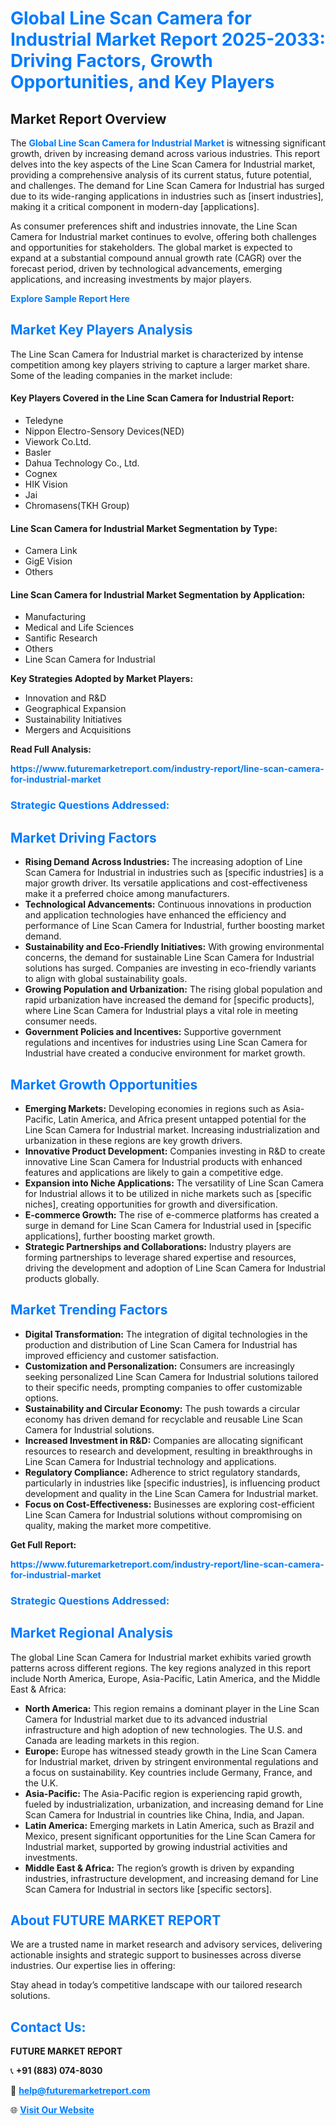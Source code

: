 <h1 style="color: #007BFF;">Global Line Scan Camera for Industrial Market Report 2025-2033: Driving Factors, Growth Opportunities, and Key Players</h1>

<section id="overview">
<h2>Market Report Overview</h2>
<p>The <a href="https://www.futuremarketreport.com/industry-report/line-scan-camera-for-industrial-market" style="color: #007BFF; text-decoration: none;"><strong>Global Line Scan Camera for Industrial Market</strong></a> is witnessing significant growth, driven by increasing demand across various industries. This report delves into the key aspects of the Line Scan Camera for Industrial market, providing a comprehensive analysis of its current status, future potential, and challenges. The demand for Line Scan Camera for Industrial has surged due to its wide-ranging applications in industries such as [insert industries], making it a critical component in modern-day [applications].</p>
<p>As consumer preferences shift and industries innovate, the Line Scan Camera for Industrial market continues to evolve, offering both challenges and opportunities for stakeholders. The global market is expected to expand at a substantial compound annual growth rate (CAGR) over the forecast period, driven by technological advancements, emerging applications, and increasing investments by major players.</p>
</section>

<section id="overview">
<p><a href="https://www.futuremarketreport.com/request-sample/reportId=128575" style="color: #007BFF; text-decoration: none;"><strong>Explore Sample Report Here</strong></a></p>
</section>

<section id="key-players">
<h2 style="color: #007BFF;">Market Key Players Analysis</h2>
<p>The Line Scan Camera for Industrial market is characterized by intense competition among key players striving to capture a larger market share. Some of the leading companies in the market include:</p>
<h4>Key Players Covered in the Line Scan Camera for Industrial Report:</h4>
<ul><li>Teledyne</li><li>Nippon Electro-Sensory Devices(NED)</li><li>Viework Co.Ltd.</li><li>Basler</li><li>Dahua Technology Co., Ltd.</li><li>Cognex</li><li>HIK Vision</li><li>Jai</li><li>Chromasens(TKH Group)</li></ul>
<h4>Line Scan Camera for Industrial Market Segmentation by Type:</h4>
<ul><li>Camera Link</li><li>GigE Vision</li><li>Others</li></ul>

<h4>Line Scan Camera for Industrial Market Segmentation by Application:</h4>
<ul><li>Manufacturing</li><li>Medical and Life Sciences</li><li>Santific Research</li><li>Others</li><li>Line Scan Camera for Industrial</li></ul>
<p><strong>Key Strategies Adopted by Market Players:</strong></p>
<ul>
<li>Innovation and R&D</li>
<li>Geographical Expansion</li>
<li>Sustainability Initiatives</li>
<li>Mergers and Acquisitions</li>
</ul>
</section>

<section>
<p><strong>Read Full Analysis: </strong></p><a href="https://www.futuremarketreport.com/industry-report/line-scan-camera-for-industrial-market" style="color: #007BFF; text-decoration: none;"><strong>https://www.futuremarketreport.com/industry-report/line-scan-camera-for-industrial-market</strong></a>
<h3 style="color: #007BFF;">Strategic Questions Addressed:</h3>
</section>

<section id="driving-factors">
<h2 style="color: #007BFF;">Market Driving Factors</h2>
<ul>
<li><strong>Rising Demand Across Industries:</strong> The increasing adoption of Line Scan Camera for Industrial in industries such as [specific industries] is a major growth driver. Its versatile applications and cost-effectiveness make it a preferred choice among manufacturers.</li>
<li><strong>Technological Advancements:</strong> Continuous innovations in production and application technologies have enhanced the efficiency and performance of Line Scan Camera for Industrial, further boosting market demand.</li>
<li><strong>Sustainability and Eco-Friendly Initiatives:</strong> With growing environmental concerns, the demand for sustainable Line Scan Camera for Industrial solutions has surged. Companies are investing in eco-friendly variants to align with global sustainability goals.</li>
<li><strong>Growing Population and Urbanization:</strong> The rising global population and rapid urbanization have increased the demand for [specific products], where Line Scan Camera for Industrial plays a vital role in meeting consumer needs.</li>
<li><strong>Government Policies and Incentives:</strong> Supportive government regulations and incentives for industries using Line Scan Camera for Industrial have created a conducive environment for market growth.</li>
</ul>
</section>

<section id="growth-opportunities">
<h2 style="color: #007BFF;">Market Growth Opportunities</h2>
<ul>
<li><strong>Emerging Markets:</strong> Developing economies in regions such as Asia-Pacific, Latin America, and Africa present untapped potential for the Line Scan Camera for Industrial market. Increasing industrialization and urbanization in these regions are key growth drivers.</li>
<li><strong>Innovative Product Development:</strong> Companies investing in R&D to create innovative Line Scan Camera for Industrial products with enhanced features and applications are likely to gain a competitive edge.</li>
<li><strong>Expansion into Niche Applications:</strong> The versatility of Line Scan Camera for Industrial allows it to be utilized in niche markets such as [specific niches], creating opportunities for growth and diversification.</li>
<li><strong>E-commerce Growth:</strong> The rise of e-commerce platforms has created a surge in demand for Line Scan Camera for Industrial used in [specific applications], further boosting market growth.</li>
<li><strong>Strategic Partnerships and Collaborations:</strong> Industry players are forming partnerships to leverage shared expertise and resources, driving the development and adoption of Line Scan Camera for Industrial products globally.</li>
</ul>
</section>

<section id="trending-factors">
<h2 style="color: #007BFF;">Market Trending Factors</h2>
<ul>
<li><strong>Digital Transformation:</strong> The integration of digital technologies in the production and distribution of Line Scan Camera for Industrial has improved efficiency and customer satisfaction.</li>
<li><strong>Customization and Personalization:</strong> Consumers are increasingly seeking personalized Line Scan Camera for Industrial solutions tailored to their specific needs, prompting companies to offer customizable options.</li>
<li><strong>Sustainability and Circular Economy:</strong> The push towards a circular economy has driven demand for recyclable and reusable Line Scan Camera for Industrial solutions.</li>
<li><strong>Increased Investment in R&D:</strong> Companies are allocating significant resources to research and development, resulting in breakthroughs in Line Scan Camera for Industrial technology and applications.</li>
<li><strong>Regulatory Compliance:</strong> Adherence to strict regulatory standards, particularly in industries like [specific industries], is influencing product development and quality in the Line Scan Camera for Industrial market.</li>
<li><strong>Focus on Cost-Effectiveness:</strong> Businesses are exploring cost-efficient Line Scan Camera for Industrial solutions without compromising on quality, making the market more competitive.</li>
</ul>
</section>

<section>
<p><strong>Get Full Report: </strong></p><a href="https://www.futuremarketreport.com/industry-report/line-scan-camera-for-industrial-market" style="color: #007BFF; text-decoration: none;"><strong>https://www.futuremarketreport.com/industry-report/line-scan-camera-for-industrial-market</strong></a>
<h3 style="color: #007BFF;">Strategic Questions Addressed:</h3>
</section>


<section id="regional-analysis">
<h2 style="color: #007BFF;">Market Regional Analysis</h2>
<p>The global Line Scan Camera for Industrial market exhibits varied growth patterns across different regions. The key regions analyzed in this report include North America, Europe, Asia-Pacific, Latin America, and the Middle East & Africa:</p>
<ul>
<li><strong>North America:</strong> This region remains a dominant player in the Line Scan Camera for Industrial market due to its advanced industrial infrastructure and high adoption of new technologies. The U.S. and Canada are leading markets in this region.</li>
<li><strong>Europe:</strong> Europe has witnessed steady growth in the Line Scan Camera for Industrial market, driven by stringent environmental regulations and a focus on sustainability. Key countries include Germany, France, and the U.K.</li>
<li><strong>Asia-Pacific:</strong> The Asia-Pacific region is experiencing rapid growth, fueled by industrialization, urbanization, and increasing demand for Line Scan Camera for Industrial in countries like China, India, and Japan.</li>
<li><strong>Latin America:</strong> Emerging markets in Latin America, such as Brazil and Mexico, present significant opportunities for the Line Scan Camera for Industrial market, supported by growing industrial activities and investments.</li>
<li><strong>Middle East & Africa:</strong> The region’s growth is driven by expanding industries, infrastructure development, and increasing demand for Line Scan Camera for Industrial in sectors like [specific sectors].</li>
</ul>
</section>

<footer>
<h2 style="color: #007BFF;">About FUTURE MARKET REPORT</h2>
<p>We are a trusted name in market research and advisory services, delivering actionable insights and strategic support to businesses across diverse industries. Our expertise lies in offering:</p>

<p>Stay ahead in today’s competitive landscape with our tailored research solutions.</p>

<h2 style="color: #007BFF;">Contact Us:</h2>
<p><strong>FUTURE MARKET REPORT</strong></p>
<p>📞 <strong>+91 (883) 074-8030</strong></p>
<p>📧 <strong><a href="mailto:help@futuremarketreport.com" style="color: #007BFF;">help@futuremarketreport.com</a></strong></p>
<p>🌐 <strong><a href="https://www.futuremarketreport.com/" style="color: #007BFF;">Visit Our Website</a></strong></p>
</footer>